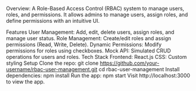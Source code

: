Overview: 
A Role-Based Access Control (RBAC) system to manage users, roles, and permissions. It allows admins to manage users, assign roles, and define permissions with an intuitive UI.

Features
User Management: Add, edit, delete users, assign roles, and manage user status.
Role Management: Create/edit roles and assign permissions (Read, Write, Delete).
Dynamic Permissions: Modify permissions for roles using checkboxes.
Mock API: Simulated CRUD operations for users and roles.
Tech Stack
Frontend: React.js
CSS: Custom styling
Setup
Clone the repo:
git clone https://github.com/your-username/rbac-user-management.git
cd rbac-user-management
Install dependencies:
npm install
Run the app:
npm start
Visit http://localhost:3000 to view the app.
